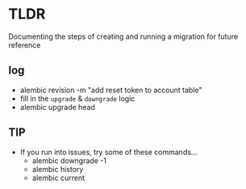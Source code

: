 # TLDR

Documenting the steps of creating and running a migration for future reference

## log

- alembic revision -m "add reset token to account table"
- fill in the `upgrade` & `downgrade` logic
- alembic upgrade head

## TIP

- If you run into issues, try some of these commands...
  - alembic downgrade -1
  - alembic history
  - alembic current

